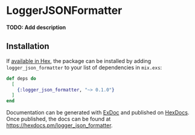 # LoggerJSONFormatter

**TODO: Add description**

## Installation

If [available in Hex](https://hex.pm/docs/publish), the package can be installed
by adding `logger_json_formatter` to your list of dependencies in `mix.exs`:

```elixir
def deps do
  [
    {:logger_json_formatter, "~> 0.1.0"}
  ]
end
```

Documentation can be generated with [ExDoc](https://github.com/elixir-lang/ex_doc)
and published on [HexDocs](https://hexdocs.pm). Once published, the docs can
be found at <https://hexdocs.pm/logger_json_formatter>.

